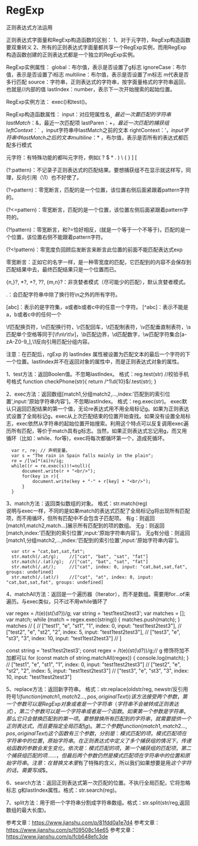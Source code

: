 # RegExp
正则表达式方法运用

正则表达式字面量和RegExp构造函数的区别：
  1、对于元字符，RegExp构造函数要双重转义 
  2、所有的正则表达式字面量都共享一个RegExp实例，而用RegExp构造函数创建的正则表达式都是一个独立的RegExp实例。

RegExp实例属性：
  global：布尔值，表示是否设置了g标志
  ignoreCase：布尔值，表示是否设置了i标志
  multiline：布尔值，表示是否设置了m标志 m代表是否多行匹配
  source：字符串，正则表达式的字符串，按字面量格式的字符串返回，也就是//内部的值
  lastIndex：number，表示下一次开始搜索的起始位置。

RegExp实例方法：
  exec()和test()。

RegExp构造函数属性：
  input：对应短属性名$_，最近一次要匹配的字符串
  lastMatch：$&，最近一次匹配项
  lastParen：$+ ， 最近一次匹配的捕获组
  leftContext：$` ，input字符串中lastMatch之前的文本
  rightContext：$' ，input字符串中lastMatch之后的文本
  multiline：$* ，布尔值，表示是否所有的表达式都匹配多行模式


元字符：有特殊功能的都叫元字符，例如( ? $ * . ) \ { } ] [ 

(?:pattern)：不记录子正则表达式的匹配结果。要想捕获组不在显示就这样写，同理，反向引用（\1）也不好使了。

(?=pattern)：零宽断言，匹配的是一个位置，该位置右侧后面紧跟着pattern字符的。

(?<=pattern)：零宽断言，匹配的是一个位置，该位置左侧后面紧跟着pattern字符的。

(?!pattern)：零宽断言，和?=恰好相反，(就是一个等于一个不等于)，匹配的是一个位置，该位置右侧不能跟着pattern字符。

(?<!pattern)：零宽度负回顾后发断言来断言此位置的前面不能匹配表达式exp

零宽断言：正如它的名字一样，是一种零宽度的匹配，它匹配到的内容不会保存到匹配结果中去，最终匹配结果只是一个位置而已。

{n,}?, *?, +?, ??, {m,n}?：非贪婪者模式（尽可能少的匹配），默认贪婪者模式。

.：会匹配字符串中除了换行符\n之外的所有字符。

[abc]：表示的是字符集，a或者b或者c中的任意一个字符。
[^abc]：表示不能是a，b或者c中的任何一个

\f匹配换页符，\n匹配换行符，\r匹配回车，\t匹配制表符，\v匹配垂直制表符，\s匹配单个空格等同于[\f\n\r\t\v]，\b匹配边界，\d匹配数字，\w匹配字符集合[a-zA-Z0-9_],\1反向引用匹配分组内容。

注意：在匹配后，rgExp 的 lastIndex 属性被设置为匹配文本的最后一个字符的下一个位置。lastIndex并不在返回对象的属性中，而是正则表达式对象的属性。

1、test方法：返回Boolen值。不忽略lastIndex。  格式：reg.test(str)
  //校验手机号格式
  function checkPhone(str){
    return /^1\d{10}$/.test(str);
  }

2、exec方法：返回数组[match1,分组match2,...,index:'匹配到的索引位置',input:'原始字符串内容']。不忽略lastIndex。 格式：reg.exec(str)。
      exec默认只返回匹配结果的第一个值，无论re表达式用不用全局标记g。如果为正则表达式设置了全局标记g，exec从上次匹配结束的位置开始查找。如果没有设置全局标志，exec依然从字符串的起始位置开始搜索。利用这个特点可以反复调用exec遍历所有匹配，等价于match具有g标志。当然，如果正则表达式忘记用g，而又用循环（比如：while、for等)，exec将每次都循环第一个，造成死循环。

      var r, re; // 声明变量。 
      var s = "The rain in Spain falls mainly in the plain"; 
      re = /[\w]*(ai)n/ig; 
      while((r = re.exec(s))!=null){
          document.write(r + "<br/>"); 
          for(key in r){ 
              document.write(key + "-" + r[key] + "<br/>"); 
          } 
      }


3、match方法：返回类似数组的对象。 格式：str.match(reg)  
      说明与exec一样，不同的是如果match的表达式匹配了全局标记g将出现所有匹配项，而不用循环，但所有匹配中不会包含子匹配项。
      有g：则返回 [match1,match2,match...]展示所有匹配到的项的数组。
      无g：则返回 [match,index:'匹配到的索引位置',input:'原始字符串内容']。
      无g有分组：则返回 [match1,分组match2,...,index:'匹配到的索引位置',input:'原始字符串内容']。
     
      var str = "cat,bat,sat,fat";
      str.match(/.at/g);    //["cat", "bat", "sat", "fat"]
      str.match(/.(at)/g);  //["cat", "bat", "sat", "fat"]
      str.match(/.at/);     //["cat", index: 0, input: "cat,bat,sat,fat", groups: undefined]
      str.match(/.(at)/)    //["cat", "at", index: 0, input: "cat,bat,sat,fat", groups: undefined]

4、matchAll方法：返回是一个遍历器（Iterator），而不是数组。需要用for...of来遍历。与exec类似，只不过不用while循环了

  var regex = /t(e)(st(\d?))/g;
  var string = 'test1test2test3';
  var matches = [];
  var match;
  while (match = regex.exec(string)) {
    matches.push(match);
  }
  matches
  // [
  //   ["test1", "e", "st1", "1", index: 0, input: "test1test2test3"],
  //   ["test2", "e", "st2", "2", index: 5, input: "test1test2test3"],
  //   ["test3", "e", "st3", "3", index: 10, input: "test1test2test3"]
  // ]
  

  const string = 'test1test2test3';
  const regex = /t(e)(st(\d?))/g;// g 修饰符加不加都可以
  for (const match of string.matchAll(regex)) {
    console.log(match);
  }
  // ["test1", "e", "st1", "1", index: 0, input: "test1test2test3"]
  // ["test2", "e", "st2", "2", index: 5, input: "test1test2test3"]
  // ["test3", "e", "st3", "3", index: 10, input: "test1test2test3"]


5、replace方法：返回新字符串。 格式：str.replace(oldstr/reg, newstr/反引用符号$1/function(match1,match2...,pos,originalText){})
      该方法接受两个参数，第一个参数可以是RegExp对象或者是一个字符串（字符串不会被转成正则表达式），第二个参数可以是一个字符串或者是一个函数。如果第一个参数是字符串，那么它只会替换匹配到的第一项。要想替换所有匹配到的字符串，就需要提供一个正则表达式，而且要指定全局匹配(g)。
      第二个参数function(match1,match2...,pos,originalText)这个函数有三个参数，分别是：模式匹配的项，模式匹配项在字符串中的位置，原始字符串。在正则表达式中定义了多个捕获组的情况下，传递给函数的参数会发生变化，依次是：模式匹配的项，第一个捕获组的匹配项，第二个捕获组匹配的项......，但最后两个参数仍然是模式匹配项在字符串中的位置和原始字符串。
      注意：在替换文本里$有了特殊的含义，所以我们如果想要是用$这个字符的话，需要写成$$。

6、search方法：返回正则表达式第一次匹配的位置。不执行全局匹配，它将忽略标志 g和lastIndex属性。格式：str.search(reg)。

7、split方法：用于把一个字符串分割成字符串数组。格式：str.split(str/reg,返回数组的最大长度)。

参考文章：https://www.jianshu.com/p/81fdd0a1e7d4
参考文章：https://www.jianshu.com/p/f09508c14e65
参考文章：https://www.jianshu.com/p/fcb648efc3de

